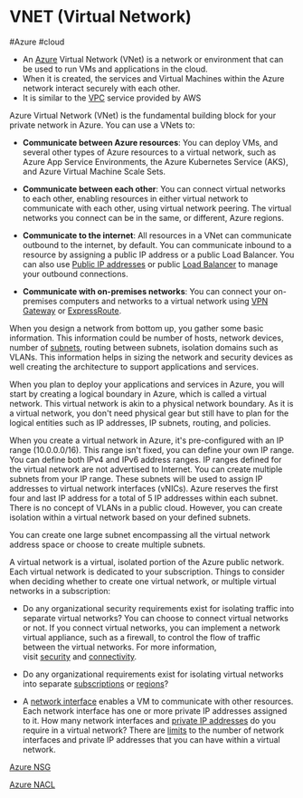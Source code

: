 # VNET (Virtual Network)
#Azure #cloud

-   An [Azure](Cloud%20Computing/Azure/Azure.md) Virtual Network (VNet) is a network or environment that can be used to run VMs and applications in the cloud.
-   When it is created, the services and Virtual Machines within the Azure network interact securely with each other.
- It is similar to the [VPC](Cloud%20Computing/AWS/Networking/VPC.md) service provided by AWS

Azure Virtual Network (VNet) is the fundamental building block for your private network in Azure. You can use a VNets to:

-   **Communicate between Azure resources**: You can deploy VMs, and several other types of Azure resources to a virtual network, such as Azure App Service Environments, the Azure Kubernetes Service (AKS), and Azure Virtual Machine Scale Sets.
    
-   **Communicate between each other**: You can connect virtual networks to each other, enabling resources in either virtual network to communicate with each other, using virtual network peering. The virtual networks you connect can be in the same, or different, Azure regions.
    
-   **Communicate to the internet**: All resources in a VNet can communicate outbound to the internet, by default. You can communicate inbound to a resource by assigning a public IP address or a public Load Balancer. You can also use [Public IP addresses](https://learn.microsoft.com/en-us/azure/virtual-network/virtual-network-public-ip-address) or public [Load Balancer](https://learn.microsoft.com/en-us/azure/load-balancer/load-balancer-overview) to manage your outbound connections.
    
-   **Communicate with on-premises networks**: You can connect your on-premises computers and networks to a virtual network using [VPN Gateway](https://learn.microsoft.com/en-us/azure/vpn-gateway/vpn-gateway-about-vpngateways) or [ExpressRoute](https://learn.microsoft.com/en-us/azure/expressroute/expressroute-introduction).
    

When you design a network from bottom up, you gather some basic information. This information could be number of hosts, network devices, number of [subnets](subnets), routing between subnets, isolation domains such as VLANs. This information helps in sizing the network and security devices as well creating the architecture to support applications and services.

When you plan to deploy your applications and services in Azure, you will start by creating a logical boundary in Azure, which is called a virtual network. This virtual network is akin to a physical network boundary. As it is a virtual network, you don't need physical gear but still have to plan for the logical entities such as IP addresses, IP subnets, routing, and policies.

When you create a virtual network in Azure, it's pre-configured with an IP range (10.0.0.0/16). This range isn't fixed, you can define your own IP range. You can define both IPv4 and IPv6 address ranges. IP ranges defined for the virtual network are not advertised to Internet. You can create multiple subnets from your IP range. These subnets will be used to assign IP addresses to virtual network interfaces (vNICs). Azure reserves the first four and last IP address for a total of 5 IP addresses within each subnet. There is no concept of VLANs in a public cloud. However, you can create isolation within a virtual network based on your defined subnets.

You can create one large subnet encompassing all the virtual network address space or choose to create multiple subnets.

A virtual network is a virtual, isolated portion of the Azure public network. Each virtual network is dedicated to your subscription. Things to consider when deciding whether to create one virtual network, or multiple virtual networks in a subscription:

-   Do any organizational security requirements exist for isolating traffic into separate virtual networks? You can choose to connect virtual networks or not. If you connect virtual networks, you can implement a network virtual appliance, such as a firewall, to control the flow of traffic between the virtual networks. For more information, visit [security](https://learn.microsoft.com/en-us/azure/virtual-network/virtual-network-vnet-plan-design-arm?toc=/azure/networking/fundamentals/toc.json) and [connectivity](https://learn.microsoft.com/en-us/azure/virtual-network/virtual-network-vnet-plan-design-arm?toc=/azure/networking/fundamentals/toc.json).
    
-   Do any organizational requirements exist for isolating virtual networks into separate [subscriptions](https://learn.microsoft.com/en-us/azure/virtual-network/virtual-network-vnet-plan-design-arm?toc=/azure/networking/fundamentals/toc.json) or [regions](https://learn.microsoft.com/en-us/azure/virtual-network/virtual-network-vnet-plan-design-arm?toc=/azure/networking/fundamentals/toc.json)?
    
-   A [network interface](https://learn.microsoft.com/en-us/azure/virtual-network/virtual-network-network-interface) enables a VM to communicate with other resources. Each network interface has one or more private IP addresses assigned to it. How many network interfaces and [private IP addresses](https://learn.microsoft.com/en-us/azure/virtual-network/private-ip-addresses) do you require in a virtual network? There are [limits](https://learn.microsoft.com/en-us/azure/azure-resource-manager/management/azure-subscription-service-limits?toc=/azure/virtual-network/toc.json) to the number of network interfaces and private IP addresses that you can have within a virtual network.

[Azure NSG](Cloud%20Computing/Azure/Azure%20NSG.md)

[Azure NACL](Cloud%20Computing/Azure/Azure%20NACL.md)